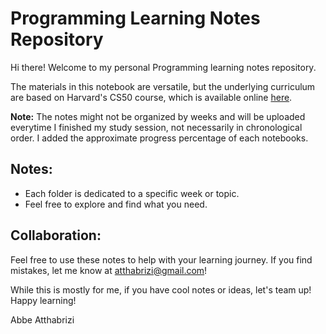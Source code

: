 # Programming Learning Notes Repository

Hi there! Welcome to my personal Programming learning notes repository.

The materials in this notebook are versatile, but the underlying curriculum are based on Harvard's CS50 course, which is available online [here](https://www.youtube.com/watch?v=IDDmrzzB14M&list=PLhQjrBD2T380F_inVRXMIHCqLaNUd7bN4). 

**Note:** The notes might not be organized by weeks and will be uploaded everytime I finished my study session, not necessarily in chronological order. I added the approximate progress percentage of each notebooks.

## Notes:
- Each folder is dedicated to a specific week or topic.
- Feel free to explore and find what you need.

## Collaboration:
Feel free to use these notes to help with your learning journey.
If you find mistakes, let me know at [atthabrizi@gmail.com](mailto:atthabrizi@gmail.com)!

While this is mostly for me, if you have cool notes or ideas, let's team up!
Happy learning!

Abbe Atthabrizi
